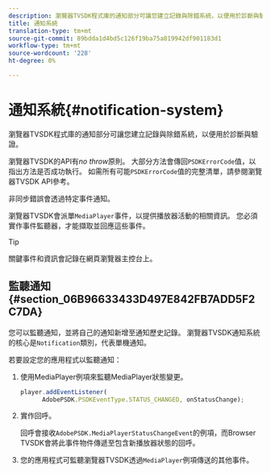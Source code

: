 ```yaml
---
description: 瀏覽器TVSDK程式庫的通知部分可讓您建立記錄與除錯系統，以便用於診斷與驗證。
title: 通知系統
translation-type: tm+mt
source-git-commit: 89bdda1d4bd5c126f19ba75a819942df901183d1
workflow-type: tm+mt
source-wordcount: '228'
ht-degree: 0%

---
```



# 通知系統{#notification-system}

瀏覽器TVSDK程式庫的通知部分可讓您建立記錄與除錯系統，以便用於診斷與驗證。

<!--<a id="section_EC5DBE8DDA434B70A01FA2F3EF4618BD"></a>-->

瀏覽器TVSDK的API有&#x200B;*no throw*&#x200B;原則。 大部分方法會傳回`PSDKErrorCode`值，以指出方法是否成功執行。 如需所有可能`PSDKErrorCode`值的完整清單，請參閱瀏覽器TVSDK API參考。

非同步錯誤會透過特定事件通知。

瀏覽器TVSDK會派單`MediaPlayer`事件，以提供播放器活動的相關資訊。 您必須實作事件監聽器，才能擷取並回應這些事件。

>[!TIP]
>
>關鍵事件和資訊會記錄在網頁瀏覽器主控台上。

## 監聽通知{#section_06B96633433D497E842FB7ADD5F2C7DA}

您可以監聽通知，並將自己的通知新增至通知歷史記錄。 瀏覽器TVSDK通知系統的核心是`Notification`類別，代表單機通知。

若要設定您的應用程式以監聽通知：

1. 使用MediaPlayer例項來監聽MediaPlayer狀態變更。

   ```js
   player.addEventListener( 
         AdobePSDK.PSDKEventType.STATUS_CHANGED, onStatusChange);
   ```

1. 實作回呼。

   回呼會接收`AdobePSDK.MediaPlayerStatusChangeEvent`的例項，而Browser TVSDK會將此事件物件傳遞至包含新播放器狀態的回呼。
1. 您的應用程式可監聽瀏覽器TVSDK透過`MediaPlayer`例項傳送的其他事件。

